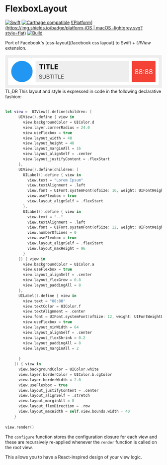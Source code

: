 # FlexboxLayout
[![Swift](https://img.shields.io/badge/swift-3-orange.svg?style=flat)](#)
[![Carthage compatible](https://img.shields.io/badge/Carthage-compatible-4BC51D.svg?style=flat)](https://github.com/Carthage/Carthage)
[![Platform](https://img.shields.io/badge/platform-iOS | macOS -lightgrey.svg?style=flat)](#)
[![Build](https://img.shields.io/badge/license-MIT-blue.svg?style=flat)](https://opensource.org/licenses/MIT)

Port of Facebook's [css-layout](facebook css layout) to Swift + *UIView* extension.


![GitHub Logo](doc/cell.jpg)
TL;DR
This layout and style is expressed in code in the following declarative fashion:


```swift

let view =  UIView().define(children: [
      UIView().define { view in
        view.backgroundColor = UIColor.d
        view.layer.cornerRadius = 24.0
        view.useFlexbox = true
        view.layout_width = 48
        view.layout_height = 48
        view.layout_marginAll = 16
        view.layout_alignSelf = .center
        view.layout_justifyContent = .flexStart
      },
      UIView().define(children: [
        UILabel().define { view in
          view.text = "Lorem Ipsum"
          view.textAlignment = .left
          view.font = UIFont.systemFont(ofSize: 16, weight: UIFontWeightBold)
          view.useFlexbox = true
          view.layout_alignSelf = .flexStart
        },
        UILabel().define { view in
          view.text = "--"
          view.textAlignment = .left
          view.font = UIFont.systemFont(ofSize: 12, weight: UIFontWeightLight)
          view.numberOfLines = 0
          view.useFlexbox = true
          view.layout_alignSelf = .flexStart
          view.layout_maxHeight = 96
        }
      ]) { view in
        view.backgroundColor = UIColor.a
        view.useFlexbox = true
        view.layout_alignSelf = .center
        view.layout_flexGrow = 0.8
        view.layout_paddingAll = 8
      },
      UILabel().define { view in
        view.text = "88:88"
        view.textColor = UIColor.f
        view.textAlignment = .center
        view.font = UIFont.systemFont(ofSize: 12, weight: UIFontWeightLight)
        view.useFlexbox = true
        view.layout_minWidth = 64
        view.layout_alignSelf = .center
        view.layout_flexShrink = 0.2
        view.layout_paddingAll = 8
        view.layout_marginAll = 2

      }
    ]) { view in
      view.backgroundColor = UIColor.white
      view.layer.borderColor = UIColor.b.cgColor
      view.layer.borderWidth = 2.0
      view.useFlexbox = true
      view.layout_justifyContent = .center
      view.layout_alignSelf = .stretch
      view.layout_marginAll = 8
      view.layout_flexDirection = .row
      view.layout_maxWidth = self.view.bounds.width - 40
    }

view.render()

```

The  `configure` function stores the configuration closure for each view and these are recursively re-applied whenever the `render` function is called on the root view.

This allows you to have a React-inspired design of your view logic.


 
